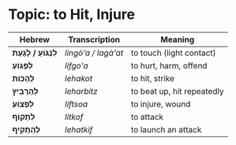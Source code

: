 # Topic: to Hit, Injure

| **Hebrew**  | **Transcription**  | **Meaning**             |
|---------------|-------------|----------------------------|
| **לִנְגּוֹעַ / לָגַעַת**  | *lingò'a / lagà'at*     | to touch (light contact)     |
| **לִפְגוֹעַ**   | *lifgo'a*     | to hurt, harm, offend            |
| **לְהַכּוֹת**   | *lehakot*     | to hit, strike             |
| **לְהַרְבִּיץ** | *leharbitz*   | to beat up, hit repeatedly  |
| **לִפְצוֹעַ**   | *liftsoa*     | to injure, wound           |
| **לִתְקוֹף**    | *litkof*      | to attack                  |
| **לְהַתְקִיף**  | *lehatkif*    | to launch an attack         |
